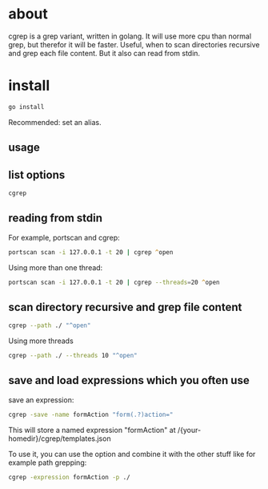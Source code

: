 # about 

cgrep is a grep variant, written in golang. It will use more cpu than normal grep, but therefor it will be faster. Useful, when to scan directories recursive and grep each file content.
But it also can read from stdin.

# install

```zsh
go install
```

Recommended: set an alias.

## usage

## list options

```zsh
cgrep
```


## reading from stdin 

For example, portscan and cgrep:

```zsh
portscan scan -i 127.0.0.1 -t 20 | cgrep ^open
```
Using more than one thread:

```zsh
portscan scan -i 127.0.0.1 -t 20 | cgrep --threads=20 ^open
```

## scan directory recursive and grep file content

```zsh
cgrep --path ./ "^open"
```

Using more threads

```zsh
cgrep --path ./ --threads 10 "^open"
```

## save and load expressions which you often use

save an expression:

```zsh
cgrep -save -name formAction "form(.?)action="
```

This will store a named expression "formAction" at /{your-homedir}/cgrep/templates.json

To use it, you can use the option and combine it with the other stuff like for example path grepping:

```zsh
cgrep -expression formAction -p ./
```

